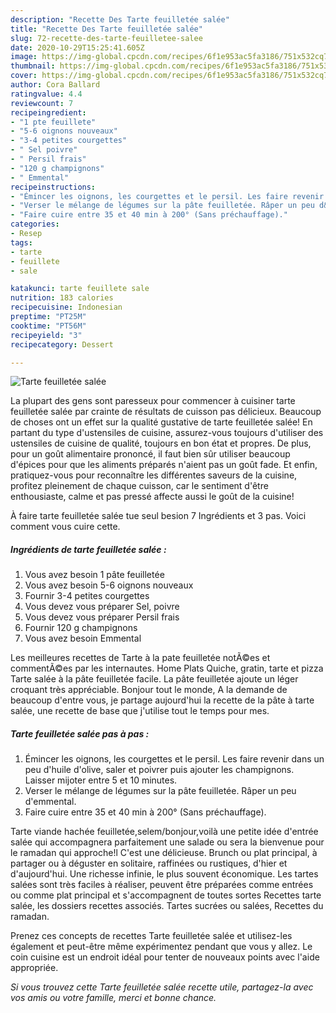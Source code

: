 ```yaml
---
description: "Recette Des Tarte feuilletée salée"
title: "Recette Des Tarte feuilletée salée"
slug: 72-recette-des-tarte-feuilletee-salee
date: 2020-10-29T15:25:41.605Z
image: https://img-global.cpcdn.com/recipes/6f1e953ac5fa3186/751x532cq70/tarte-feuilletee-salee-photo-principale-de-la-recette.jpg
thumbnail: https://img-global.cpcdn.com/recipes/6f1e953ac5fa3186/751x532cq70/tarte-feuilletee-salee-photo-principale-de-la-recette.jpg
cover: https://img-global.cpcdn.com/recipes/6f1e953ac5fa3186/751x532cq70/tarte-feuilletee-salee-photo-principale-de-la-recette.jpg
author: Cora Ballard
ratingvalue: 4.4
reviewcount: 7
recipeingredient:
- "1 pte feuillete"
- "5-6 oignons nouveaux"
- "3-4 petites courgettes"
- " Sel poivre"
- " Persil frais"
- "120 g champignons"
- " Emmental"
recipeinstructions:
- "Émincer les oignons, les courgettes et le persil. Les faire revenir dans un peu d&#39;huile d&#39;olive, saler et poivrer puis ajouter les champignons. Laisser mijoter entre 5 et 10 minutes."
- "Verser le mélange de légumes sur la pâte feuilletée. Râper un peu d&#39;emmental."
- "Faire cuire entre 35 et 40 min à 200° (Sans préchauffage)."
categories:
- Resep
tags:
- tarte
- feuillete
- sale

katakunci: tarte feuillete sale 
nutrition: 183 calories
recipecuisine: Indonesian
preptime: "PT25M"
cooktime: "PT56M"
recipeyield: "3"
recipecategory: Dessert

---
```



![Tarte feuilletée salée](https://img-global.cpcdn.com/recipes/6f1e953ac5fa3186/751x532cq70/tarte-feuilletee-salee-photo-principale-de-la-recette.jpg)

La plupart des gens sont paresseux pour commencer à cuisiner tarte feuilletée salée par crainte de résultats de cuisson pas délicieux. Beaucoup de choses ont un effet sur la qualité gustative de tarte feuilletée salée! En partant du type d'ustensiles de cuisine, assurez-vous toujours d'utiliser des ustensiles de cuisine de qualité, toujours en bon état et propres. De plus, pour un goût alimentaire prononcé, il faut bien sûr utiliser beaucoup d'épices pour que les aliments préparés n'aient pas un goût fade. Et enfin, pratiquez-vous pour reconnaître les différentes saveurs de la cuisine, profitez pleinement de chaque cuisson, car le sentiment d'être enthousiaste, calme et pas pressé affecte aussi le goût de la cuisine!

<!--inarticleads1-->

À faire tarte feuilletée salée tue seul besion 7 Ingrédients et 3 pas. Voici comment vous cuire cette.

##### Ingrédients de tarte feuilletée salée :

1. Vous avez besoin 1 pâte feuilletée
1. Vous avez besoin 5-6 oignons nouveaux
1. Fournir 3-4 petites courgettes
1. Vous devez vous préparer  Sel, poivre
1. Vous devez vous préparer  Persil frais
1. Fournir 120 g champignons
1. Vous avez besoin  Emmental


Les meilleures recettes de Tarte à la pate feuilletée notÃ©es et commentÃ©es par les internautes. Home Plats Quiche, gratin, tarte et pizza Tarte salée à la pâte feuilletée facile. La pâte feuilletée ajoute un léger croquant très appréciable. Bonjour tout le monde, A la demande de beaucoup d&#39;entre vous, je partage aujourd&#39;hui la recette de la pâte à tarte salée, une recette de base que j&#39;utilise tout le temps pour mes. 

<!--inarticleads2-->

##### Tarte feuilletée salée pas à pas :

1. Émincer les oignons, les courgettes et le persil. Les faire revenir dans un peu d&#39;huile d&#39;olive, saler et poivrer puis ajouter les champignons. Laisser mijoter entre 5 et 10 minutes.
1. Verser le mélange de légumes sur la pâte feuilletée. Râper un peu d&#39;emmental.
1. Faire cuire entre 35 et 40 min à 200° (Sans préchauffage).


Tarte viande hachée feuilletée,selem/bonjour,voilà une petite idée d&#39;entrée salée qui accompagnera parfaitement une salade ou sera la bienvenue pour le ramadan qui approche!l C&#39;est une délicieuse. Brunch ou plat principal, à partager ou à déguster en solitaire, raffinées ou rustiques, d&#39;hier et d&#39;aujourd&#39;hui. Une richesse infinie, le plus souvent économique. Les tartes salées sont très faciles à réaliser, peuvent être préparées comme entrées ou comme plat principal et s&#39;accompagnent de toutes sortes Recettes tarte salée, les dossiers recettes associés. Tartes sucrées ou salées, Recettes du ramadan. 

<!--inarticleads1-->

<p>
Prenez ces concepts de recettes Tarte feuilletée salée et utilisez-les également et peut-être même expérimentez pendant que vous y allez. Le coin cuisine est un endroit idéal pour tenter de nouveaux points avec l'aide appropriée.
</p>

<p>
<i>Si vous trouvez cette Tarte feuilletée salée recette utile, partagez-la avec vos amis ou votre famille, merci et bonne chance.</i>
</p>
